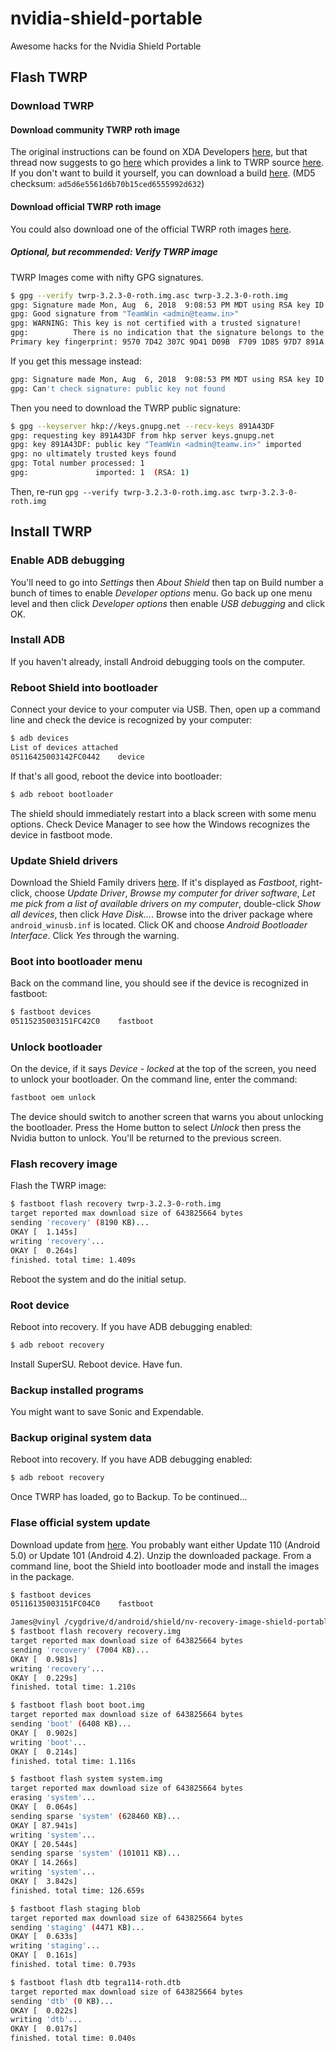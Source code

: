 # nvidia-shield-portable
Awesome hacks for the Nvidia Shield Portable

## Flash TWRP

### Download TWRP

#### Download community TWRP roth image
The original instructions can be found on XDA Developers [here](https://forum.xda-developers.com/nvidia-shield/development/recovery-twrp-2-8-5-0-t3042190), but that thread now suggests to go [here](https://forum.xda-developers.com/nvidia-shield/development/mod-multirom-shield-portable-t3090177) which provides a link to TWRP source [here](https://github.com/Tasssadar/Team-Win-Recovery-Project). If you don't want to build it yourself, you can download a build [here](https://www.androidfilehost.com/?fid=24566382913912866). (MD5 checksum: `ad5d6e5561d6b70b15ced6555992d632`)

#### Download official TWRP roth image
You could also download one of the official TWRP roth images [here](https://dl.twrp.me/roth/).

##### Optional, but recommended: Verify TWRP image
TWRP Images come with nifty GPG signatures.
``` bash
$ gpg --verify twrp-3.2.3-0-roth.img.asc twrp-3.2.3-0-roth.img
gpg: Signature made Mon, Aug  6, 2018  9:08:53 PM MDT using RSA key ID 891A43DF
gpg: Good signature from "TeamWin <admin@teamw.in>"
gpg: WARNING: This key is not certified with a trusted signature!
gpg:          There is no indication that the signature belongs to the owner.
Primary key fingerprint: 9570 7D42 307C 9D41 D09B  F709 1D85 97D7 891A 43DF
```
If you get this message instead:
``` bash
gpg: Signature made Mon, Aug  6, 2018  9:08:53 PM MDT using RSA key ID 891A43DF
gpg: Can't check signature: public key not found
```
Then you need to download the TWRP public signature:
``` bash
$ gpg --keyserver hkp://keys.gnupg.net --recv-keys 891A43DF
gpg: requesting key 891A43DF from hkp server keys.gnupg.net
gpg: key 891A43DF: public key "TeamWin <admin@teamw.in>" imported
gpg: no ultimately trusted keys found
gpg: Total number processed: 1
gpg:               imported: 1  (RSA: 1)
```
Then, re-run `gpg --verify twrp-3.2.3-0-roth.img.asc twrp-3.2.3-0-roth.img`

## Install TWRP
### Enable ADB debugging
You'll need to go into _Settings_ then _About Shield_ then tap on Build number a bunch of times to enable _Developer options_ menu. Go back up one menu level and then click _Developer options_ then enable _USB debugging_ and click OK.

### Install ADB
If you haven't already, install Android debugging tools on the computer.

### Reboot Shield into bootloader
Connect your device to your computer via USB. Then, open up a command line and check the device is recognized by your computer:
``` bash
$ adb devices
List of devices attached
05116425003142FC0442    device
```
If that's all good, reboot the device into bootloader:
``` bash
$ adb reboot bootloader
```
The shield should immediately restart into a black screen with some menu options. Check Device Manager to see how the Windows recognizes the device in fastboot mode. 

### Update Shield drivers
Download the Shield Family drivers [here](http://developer.download.nvidia.com/mobile/shield/SHIELD_Family_WHQL_USB_driver_201801.zip). If it's displayed as _Fastboot_, right-click, choose _Update Driver_, _Browse my computer for driver software_, _Let me pick from a list of available drivers on my computer_, double-click _Show all devices_, then click _Have Disk..._. Browse into the driver package where `android_winusb.inf` is located. Click OK and choose _Android Bootloader Interface_. Click _Yes_ through the warning.

### Boot into bootloader menu
Back on the command line, you should see if the device is recognized in fastboot:
``` bash
$ fastboot devices
05115235003151FC42C0    fastboot
```

### Unlock bootloader
On the device, if it says _Device - locked_ at the top of the screen, you need to unlock your bootloader. On the command line, enter the command:
``` bash
fastboot oem unlock
```
The device should switch to another screen that warns you about unlocking the bootloader. Press the Home button to select _Unlock_ then press the Nvidia button to unlock. You'll be returned to the previous screen.

### Flash recovery image
Flash the TWRP image:
``` bash
$ fastboot flash recovery twrp-3.2.3-0-roth.img
target reported max download size of 643825664 bytes
sending 'recovery' (8190 KB)...
OKAY [  1.145s]
writing 'recovery'...
OKAY [  0.264s]
finished. total time: 1.409s
```
Reboot the system and do the initial setup.

### Root device
Reboot into recovery. If you have ADB debugging enabled:
``` bash
$ adb reboot recovery
```
Install SuperSU. Reboot device. Have fun.

### Backup installed programs
You might want to save Sonic and Expendable.

### Backup original system data
Reboot into recovery. If you have ADB debugging enabled:
``` bash
$ adb reboot recovery
```
Once TWRP has loaded, go to Backup. To be continued...

### Flase official system update
Download update from [here](https://developer.nvidia.com/gameworksdownload). You probably want either Update 110 (Android 5.0) or Update 101 (Android 4.2). Unzip the downloaded package. From a command line, boot the Shield into bootloader mode and install the images in the package.
``` sh
$ fastboot devices
05116135003151FC04C0    fastboot

James@vinyl /cygdrive/d/android/shield/nv-recovery-image-shield-portable-update110
$ fastboot flash recovery recovery.img
target reported max download size of 643825664 bytes
sending 'recovery' (7004 KB)...
OKAY [  0.981s]
writing 'recovery'...
OKAY [  0.229s]
finished. total time: 1.210s

$ fastboot flash boot boot.img
target reported max download size of 643825664 bytes
sending 'boot' (6408 KB)...
OKAY [  0.902s]
writing 'boot'...
OKAY [  0.214s]
finished. total time: 1.116s

$ fastboot flash system system.img
target reported max download size of 643825664 bytes
erasing 'system'...
OKAY [  0.064s]
sending sparse 'system' (628460 KB)...
OKAY [ 87.941s]
writing 'system'...
OKAY [ 20.544s]
sending sparse 'system' (101011 KB)...
OKAY [ 14.266s]
writing 'system'...
OKAY [  3.842s]
finished. total time: 126.659s

$ fastboot flash staging blob
target reported max download size of 643825664 bytes
sending 'staging' (4471 KB)...
OKAY [  0.633s]
writing 'staging'...
OKAY [  0.161s]
finished. total time: 0.793s

$ fastboot flash dtb tegra114-roth.dtb
target reported max download size of 643825664 bytes
sending 'dtb' (0 KB)...
OKAY [  0.022s]
writing 'dtb'...
OKAY [  0.017s]
finished. total time: 0.040s
```

